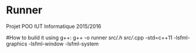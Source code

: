 # Runner
Projet POO IUT Informatique 2015/2016

#How to build it
using g++:
g++ -o runner src/*.h src/*.cpp -std=c++11 -lsfml-graphics -lsfml-window -lsfml-system
